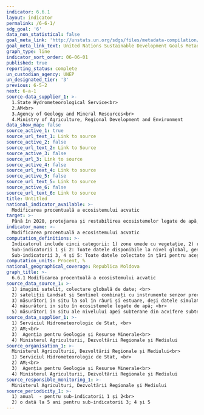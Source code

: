 ```yaml
---
indicator: 6.6.1
layout: indicator
permalink: /6-6-1/
sdg_goal: '6'
data_non_statistical: false
goal_meta_link: 'http://unstats.un.org/sdgs/files/metadata-compilation/Metadata-Goal-6.pdf'
goal_meta_link_text: United Nations Sustainable Development Goals Metadata (pdf 428kB)
graph_type: line
indicator_sort_order: 06-06-01
published: true
reporting_status: complete
un_custodian_agency: UNEP
un_designated_tier: '3'
previous: 6-5-2
next: 6-a-1
source-data_supplier_1: >-
  1.State Hydrometeorological Service<br> 
  2.AM<br> 
  3.Agency of Geology and Mineral Resources<br> 
  4.Ministry of Agriculture, Regional Development and Environment
data_show_map: false
source_active_1: true
source_url_text_1: Link to source
source_active_2: false
source_url_text_2: Link to Source
source_active_3: false
source_url_3: Link to source
source_active_4: false
source_url_text_4: Link to source
source_active_5: false
source_url_text_5: Link to source
source_active_6: false
source_url_text_6: Link to source
title: Untitled
national_indicator_available: >-
  Modificarea procentuală a ecosistemului acvatic
target: >-
  Până în 2020, protejarea și restabilirea ecosistemelor legate de apă, inclusiv munți, păduri, zone umede, râuri, rezervoare acvifere și lacuri
indicator_name: >-
  Modificarea procentuală a ecosistemului acvatic
computation_definitions: >-
  Indicatorul include cinci categorii: 1) zone umede cu vegetație, 2) râuri și estuare, 3) lacuri, 4) acvifere și 5) corpuri de apă artificiale. Indicatorul este împărțit în 5 sub-indicatori pentru capturarea diferitor surse de date și metodologii, necesare pentru monitorizarea componentelor indicatorului. Sursele de date provin dintr-o combinație de probe prelevate la sol și observații ale pământului. În funcție de tipul ecosistemului și de tipul gradului măsurat, metodologia de colectare a datelor poate diferi foarte mult. Cei 5 sub-indicatori sunt calculați separat conform a 5 metodologii diferite: Sub-indicatorul 1: Extensia spațială a ecosistemelor legate de apă; Sub-indicatorul 2: Calitatea apei lacurilor și corpurilor de apă artificiale; Sub-indicatorul 3: Cantitatea (descărcarea) apei în râuri și estuare; Sub-indicatorul 4: Calitatea ecosistemelor legate de apă; Sub-indicatorul 5: cantitatea apei subterane din acvifere.<br> 
  Sub-indicatorii 1 și 2: Toate datele disponibile la nivel global, generate pentru aceștia, sunt partajate țărilor pentru validare. Aceste date geospațiale vor fi generate anual la nivel național, subnațional și de apă. În timp ce aceste date sunt generate anual, măsurarea pentru verificare a modificărilor de întindere necesită a fi efectuată la fiecare cinci ani. Seturile de date anuale validate vor fi utilizate de agențiile specializate pentru a genera modificări procentuale în numele țărilor. <br> 
  Sub-indicatorii 3, 4 și 5: Toate datele colectate în țări pentru acești sub-indicatori vor fi transmise agențiilor specializate pentru verificări și control de asigurare a calității, în conformitate cu criteriile minime ale metodologiei. Acest proces de analiză va fi facilitat prin comunicare prin e-mail prin intermediul serviciului global de asistență. După analizarea datelor „brute” anuale, calculele modificărilor procentuale vor fi finalizate și validate între agențiile specializate și reprezentantul național.
computation_units: Procent, %
national_geographical_coverage: Republica Moldova
graph_title: >-
  6.6.1 Modificarea procentuală a ecosistemului acvatic
source_data_source_1: >-
  1) imagini satelit, colectare globală de date; <br> 
  2) sateliții Landsat și Sentinel combinați cu instrumente senzor precum OLCI, MODIS și VIIRS; <br> 
  3) măsurători in situ la sol în râuri și estuare, deși datele simulate sunt, de asemenea, acceptabile; <br> 
  4) măsurători in situ în ecosistemele legate de apă; <br> 
  5) măsurători in situ ale nivelului apei subterane din acvifere subterane, deși datele simulate sunt, de asemenea,
source_data_supplier_1: >-
  1) Serviciul Hidrometeorologic de Stat, <br> 
  2) AM;<br> 
  3)  Agenția pentru Geologie și Resurse Minerale<br> 
  4) Ministerul Agriculturii, Dezvoltării Regionale și Mediului
source_organisation_1: >-
  Ministerul Agriculturii, Dezvoltării Regionale și Mediului<br> 
  1) Serviciul Hidrometeorologic de Stat, <br> 
  2) AM;<br> 
  3)  Agenția pentru Geologie și Resurse Minerale<br> 
  4) Ministerul Agriculturii, Dezvoltării Regionale și Mediului
source_responsible_monitoring_1: >-
  Ministerul Agriculturi, Dezvoltării Regionale și Mediului
source_periodicity_1: >-
  1) anual  - pentru sub-indicatorii 1 și 2<br> 
  2) o dată la 5 ani pentru sub-indicatorii 3; 4 și 5
---
```

